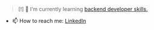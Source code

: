 >[!]
> 🌱 I’m currently learning [backend developer skills.](https://roadmap.sh/u/andreaswyrmmeyr)
- 📫 How to reach me: [LinkedIn](https://www.linkedin.com/in/andreas-dreckmeyr)

